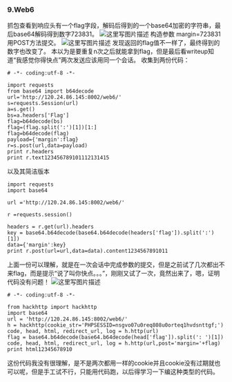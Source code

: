 ### 9.Web6

抓包查看到响应头有一个flag字段，解码后得到的一个base64加密的字符串，最后base64解码得到数字723831。 
![这里写图片描述](http://img.blog.csdn.net/20170815164352151?watermark/2/text/aHR0cDovL2Jsb2cuY3Nkbi5uZXQvU2Fua3kwdQ==/font/5a6L5L2T/fontsize/400/fill/I0JBQkFCMA==/dissolve/70/gravity/SouthEast)
构造参数 margin=723831用POST方法提交。 
![这里写图片描述](http://img.blog.csdn.net/20170815164845429?watermark/2/text/aHR0cDovL2Jsb2cuY3Nkbi5uZXQvU2Fua3kwdQ==/font/5a6L5L2T/fontsize/400/fill/I0JBQkFCMA==/dissolve/70/gravity/SouthEast)
发现返回的flag值不一样了，最终得到的数字也改变了。 
本以为是要重复n次之后就能拿到flag，但是最后看writeup知道“我感觉你得快点”两次发送应该用同一个会话。 
收集到两份代码：

```
# -*- coding:utf-8 -*-

import requests
from base64 import b64decode
url='http://120.24.86.145:8002/web6/'
s=requests.Session(url)
a=s.get()
bs=a.headers['Flag']
flag=b64decode(bs)
flag=(flag.split(':')[1])[1:]
flag=b64decode(flag)
payload={'margin':flag}
r=s.post(url,data=payload)
print r.headers
print r.text123456789101112131415
```

以及其简洁版本

```
import requests
import base64

url ='http://120.24.86.145:8002/web6/'

r =requests.session()

headers = r.get(url).headers
key = base64.b64decode(base64.b64decode(headers['flag']).split(':')[1])
data={'margin':key}
print r.post(url=url,data=data).content1234567891011
```

上面一份可以理解，就是在一次会话中完成参数的提交，但是之前试了几次都出不来flag，而是提示“说了叫你快点。。。”，刚刚又试了一次，竟然出来了，嗯，证明代码没有问题！ 
![这里写图片描述](http://img.blog.csdn.net/20170815165724210?watermark/2/text/aHR0cDovL2Jsb2cuY3Nkbi5uZXQvU2Fua3kwdQ==/font/5a6L5L2T/fontsize/400/fill/I0JBQkFCMA==/dissolve/70/gravity/SouthEast)

```
# -*- coding:utf-8 -*-

from hackhttp import hackhttp
import base64
url = 'http://120.24.86.145:8002/web6/'
h = hackhttp(cookie_str='PHPSESSID=nsgvo07u0req808u0orteq1hvdsnttgf;')
code, head, html, redirect_url, log = h.http(url)
flag = base64.b64decode(base64.b64decode(head['flag']).split(': ')[1])
code, head, html, redirect_url, log = h.http(url,post='margin='+flag)
print html12345678910
```

这份代码我没有很理解，是不是两次都用一样的cookie并且cookie没有过期就也可以呢，但是手工试不行，只能用代码跑，以后得学习一下编这种类型的代码。